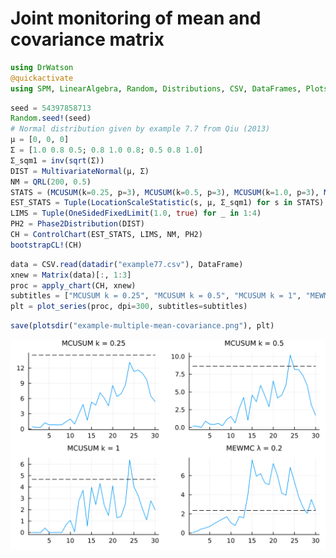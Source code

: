 # Joint monitoring of mean and covariance matrix

```julia
using DrWatson
@quickactivate
using SPM, LinearAlgebra, Random, Distributions, CSV, DataFrames, Plots
```

```julia
seed = 54397858713
Random.seed!(seed)
# Normal distribution given by example 7.7 from Qiu (2013)
μ = [0, 0, 0]
Σ = [1.0 0.8 0.5; 0.8 1.0 0.8; 0.5 0.8 1.0]
Σ_sqm1 = inv(sqrt(Σ))
DIST = MultivariateNormal(μ, Σ)
NM = QRL(200, 0.5)
STATS = (MCUSUM(k=0.25, p=3), MCUSUM(k=0.5, p=3), MCUSUM(k=1.0, p=3), MEWMC(λ=0.2, p = 3))
EST_STATS = Tuple(LocationScaleStatistic(s, μ, Σ_sqm1) for s in STATS)
LIMS = Tuple(OneSidedFixedLimit(1.0, true) for _ in 1:4)
PH2 = Phase2Distribution(DIST)
CH = ControlChart(EST_STATS, LIMS, NM, PH2)
bootstrapCL!(CH)
```

```julia
data = CSV.read(datadir("example77.csv"), DataFrame)
xnew = Matrix(data)[:, 1:3]
proc = apply_chart(CH, xnew)
subtitles = ["MCUSUM k = 0.25", "MCUSUM k = 0.5", "MCUSUM k = 1", "MEWMC λ = 0.2"]
plt = plot_series(proc, dpi=300, subtitles=subtitles)
```

```julia
save(plotsdir("example-multiple-mean-covariance.png"), plt)
```

![example-multiple-mean-covariance](./assets/img/example-multiple-mean-covariance.png)
